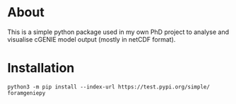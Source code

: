 # About

This is a simple python package used in my own PhD project to analyse and visualise cGENIE model output (mostly in netCDF format).

# Installation

```shell
python3 -m pip install --index-url https://test.pypi.org/simple/ foramgeniepy
```
